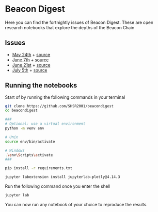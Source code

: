 # Beacon Digest

Here you can find the fortnightly issues of Beacon Digest. These are open research notebooks that explore the depths of the Beacon Chain

## Issues

- [May 24th](https://shsr2001.github.io/beacondigest/notebooks/2021/05/24/digest.html) + [source](notebooks/2021/05/24/digest.ipynb)
- [June 7th](https://shsr2001.github.io/beacondigest/notebooks/2021/06/07/oceanic.html) + [source](notebooks/2021/06/07/oceanic.ipynb)
- [June 21st](https://shsr2001.github.io/beacondigest/notebooks/2021/06/21/oceanic2.html) + [source](notebooks/2021/06/21/oceanic2.ipynb)
- [July 5th](https://shsr2001.github.io/beacondigest/notebooks/2021/07/05/staking_pools.html) + [source](notebooks/2021/07/05/staking_pools.ipynb)

## Running the notebooks

Start of by running the following commands in your terminal

```bash
git clone https://github.com/SHSR2001/beacondigest
cd beacondigest

###
# Optional: use a virtual environment
python -m venv env

# Unix
source env/bin/activate

# Windows
.\env\Scripts\activate
###

pip install -r requirements.txt

jupyter labextension install jupyterlab-plotly@4.14.3
```

Run the following command once you enter the shell

```bash
jupyter lab
```
You can now run any notebook of your choice to reproduce the results
